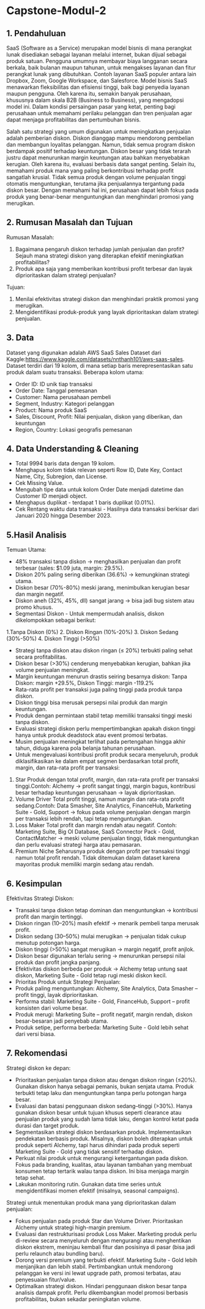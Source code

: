 # Capstone-Modul-2

## 1. Pendahuluan
SaaS (Software as a Service) merupakan model bisnis di mana perangkat lunak disediakan sebagai layanan melalui internet, bukan dijual sebagai produk satuan. Pengguna umumnya membayar biaya langganan secara berkala, baik bulanan maupun tahunan, untuk mengakses layanan dan fitur perangkat lunak yang dibutuhkan. Contoh layanan SaaS populer antara lain Dropbox, Zoom, Google Workspace, dan Salesforce. Model bisnis SaaS menawarkan fleksibilitas dan efisiensi tinggi, baik bagi penyedia layanan maupun pengguna. Oleh karena itu, semakin banyak perusahaan, khususnya dalam skala B2B (Business to Business), yang mengadopsi model ini. Dalam kondisi persaingan pasar yang ketat, penting bagi perusahaan untuk memahami perilaku pelanggan dan tren penjualan agar dapat menjaga profitabilitas dan pertumbuhan bisnis.

Salah satu strategi yang umum digunakan untuk meningkatkan penjualan adalah pemberian diskon. Diskon dianggap mampu mendorong pembelian dan membangun loyalitas pelanggan. Namun, tidak semua program diskon berdampak positif terhadap keuntungan. Diskon besar yang tidak terarah justru dapat menurunkan margin keuntungan atau bahkan menyebabkan kerugian. Oleh karena itu, evaluasi berbasis data sangat penting. Selain itu, memahami produk mana yang paling berkontribusi terhadap profit sangatlah krusial. Tidak semua produk dengan volume penjualan tinggi otomatis menguntungkan, terutama jika penjualannya tergantung pada diskon besar. Dengan memahami hal ini, perusahaan dapat lebih fokus pada produk yang benar-benar menguntungkan dan menghindari promosi yang merugikan.

## 2. Rumusan Masalah dan Tujuan
Rumusan Masalah:
1. Bagaimana pengaruh diskon terhadap jumlah penjualan dan profit? Sejauh mana strategi diskon yang diterapkan efektif meningkatkan profitabilitas?
2. Produk apa saja yang memberikan kontribusi profit terbesar dan layak diprioritaskan dalam strategi penjualan?

Tujuan:
1. Menilai efektivitas strategi diskon dan menghindari praktik promosi yang merugikan.
2. Mengidentifikasi produk-produk yang layak diprioritaskan dalam strategi penjualan.

## 3. Data
Dataset yang digunakan adalah AWS SaaS Sales Dataset dari Kaggle:https://www.kaggle.com/datasets/nnthanh101/aws-saas-sales. Dataset terdiri dari 19 kolom, di mana setiap baris merepresentasikan satu produk dalam suatu transaksi. Beberapa kolom utama:
- Order ID: ID unik tiap transaksi
- Order Date: Tanggal pemesanan
- Customer: Nama perusahaan pembeli
- Segment, Industry: Kategori pelanggan
- Product: Nama produk SaaS
- Sales, Discount, Profit: Nilai penjualan, diskon yang diberikan, dan keuntungan
- Region, Country: Lokasi geografis pemesanan

## 4. Data Understanding & Cleaning
- Total 9994 baris data  dengan 19 kolom.
- Menghapus kolom tidak relevan seperti Row ID, Date Key, Contact Name, City, Subregion, dan License.
- Cek Missing Value.
- Mengubah tipe data untuk kolom Order Date menjadi datetime dan Customer ID menjadi object.
- Menghapus duplikat - terdapat 1 baris duplikat (0.01%).
- Cek Rentang waktu data transaksi - Hasilnya data transaksi berkisar dari Januari 2020 hingga Desember 2023.
  
## 5.Hasil Analisis
Temuan Utama:
- 48% transaksi tanpa diskon → menghasilkan penjualan dan profit terbesar (sales: $1.09 juta, margin: 29.5%).
- Diskon 20% paling sering diberikan (36.6%) → kemungkinan strategi utama.
- Diskon besar (70%-80%) meski jarang, menimbulkan kerugian besar dan margin negatif.
- Diskon aneh (32%, 45%, dll) sangat jarang → bisa jadi bug sistem atau promo khusus.
- Segmentasi Diskon - Untuk mempermudah analisis, diskon dikelompokkan sebagai berikut:

1.Tanpa Diskon (0%)
2. Diskon Ringan (10%-20%)
3. Diskon Sedang (30%-50%)
4. Diskon Tinggi (>50%)
- Strategi tanpa diskon atau diskon ringan (≤ 20%) terbukti paling sehat secara profitabilitas.
- Diskon besar (>30%) cenderung menyebabkan kerugian, bahkan jika volume penjualan meningkat.
- Margin keuntungan menurun drastis seiring besarnya diskon: Tanpa Diskon: margin +29.5%, Diskon Tinggi: margin -119.2%
- Rata-rata profit per transaksi juga paling tinggi pada produk tanpa diskon.
- Diskon tinggi bisa merusak persepsi nilai produk dan margin keuntungan.
- Produk dengan permintaan stabil tetap memiliki transaksi tinggi meski tanpa diskon.
- Evaluasi strategi diskon perlu mempertimbangkan apakah diskon tinggi hanya untuk produk deadstock atau event promosi terbatas.
- Musim penjualan meningkat terlihat pada pertengahan hingga akhir tahun, diduga karena pola belanja tahunan perusahaan.
- Untuk mengevaluasi kontribusi profit produk secara menyeluruh, produk diklasifikasikan ke dalam empat segmen berdasarkan total profit, margin, dan rata-rata profit per transaksi:

1. Star
Produk dengan total profit, margin, dan rata-rata profit per transaksi tinggi.Contoh: Alchemy → profit sangat tinggi, margin bagus, kontribusi besar terhadap keuntungan perusahaan → layak diprioritaskan.
2. Volume Driver
Total profit tinggi, namun margin dan rata-rata profit sedang.Contoh: Data Smasher, Site Analytics, FinanceHub, Marketing Suite - Gold, Support → fokus pada volume penjualan dengan margin per transaksi lebih rendah, tapi tetap menguntungkan.
3. Loss Maker
Total profit dan margin rendah atau negatif. Contoh: Marketing Suite, Big Ol Database, SaaS Connector Pack - Gold, ContactMatcher → meski volume penjualan tinggi, tidak menguntungkan dan perlu evaluasi strategi harga atau pemasaran.
4. Premium Niche
Seharusnya produk dengan profit per transaksi tinggi namun total profit rendah. Tidak ditemukan dalam dataset karena mayoritas produk memiliki margin sedang atau rendah.

## 6. Kesimpulan
Efektivitas Strategi Diskon:
- Transaksi tanpa diskon tetap dominan dan menguntungkan → kontribusi profit dan margin tertinggi.
- Diskon ringan (10–20%) masih efektif → menarik pembeli tanpa merusak profit.
- Diskon sedang (30–50%) mulai merugikan → penjualan tidak cukup menutup potongan harga.
- Diskon tinggi (>50%) sangat merugikan → margin negatif, profit anjlok.
- Diskon besar digunakan terlalu sering → menurunkan persepsi nilai produk dan profit jangka panjang.
- Efektivitas diskon berbeda per produk → Alchemy tetap untung saat diskon, Marketing Suite - Gold tetap rugi meski diskon kecil.
- Prioritas Produk untuk Strategi Penjualan:
- Produk paling menguntungkan: Alchemy, Site Analytics, Data Smasher – profit tinggi, layak diprioritaskan.
- Performa stabil: Marketing Suite - Gold, FinanceHub, Support – profit konsisten dari volume besar.
- Produk merugi: Marketing Suite – profit negatif, margin rendah, diskon besar-besaran jadi penyebab utama.
- Produk setipe, performa berbeda: Marketing Suite - Gold lebih sehat dari versi biasa.

## 7. Rekomendasi
Strategi diskon ke depan:
- Prioritaskan penjualan tanpa diskon atau dengan diskon ringan (≤20%). Gunakan diskon hanya sebagai pemanis, bukan senjata utama. Produk terbukti tetap laku dan menguntungkan tanpa perlu potongan harga besar.
- Evaluasi dan batasi penggunaan diskon sedang–tinggi (>30%). Hanya gunakan diskon besar untuk tujuan khusus seperti clearance atau penjualan produk yang sudah lama tidak laku, dengan kontrol ketat pada durasi dan target produk.
- Segmentasikan strategi diskon berdasarkan produk. Implementasikan pendekatan berbasis produk. Misalnya, diskon boleh diterapkan untuk produk seperti Alchemy, tapi harus dihindari pada produk seperti Marketing Suite - Gold yang tidak sensitif terhadap diskon.
- Perkuat nilai produk untuk mengurangi ketergantungan pada diskon. Fokus pada branding, kualitas, atau layanan tambahan yang membuat konsumen tetap tertarik walau tanpa diskon. Ini bisa menjaga margin tetap sehat.
- Lakukan monitoring rutin. Gunakan data time series untuk mengidentifikasi momen efektif (misalnya, seasonal campaigns).

Strategi untuk menentukan produk mana yang diprioritaskan dalam penjualan:
- Fokus penjualan pada produk Star dan Volume Driver. Prioritaskan Alchemy untuk strategi high-margin premium. 
- Evaluasi dan restrukturisasi produk Loss Maker. Marketing produk perlu di-review secara menyeluruh dengan mengurangi atau menghentikan diskon ekstrem, meninjau kembali fitur dan posisinya di pasar (bisa jadi perlu relaunch atau bundling baru).
- Dorong versi premium yang terbukti efektif. Marketing Suite - Gold lebih menjanjikan dan lebih stabil. Pertimbangkan untuk mendorong pelanggan ke versi ini lewat upgrade path, promosi terbatas, atau penyesuaian fitur/value.
- Optimalkan strategi diskon. Hindari penggunaan diskon besar tanpa analisis dampak profit. Perlu dikembangkan model promosi berbasis profitabilitas, bukan sekadar peningkatan volume.
